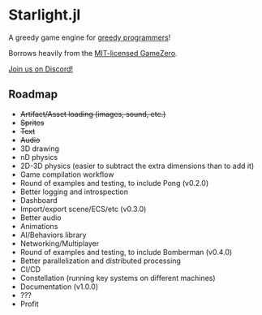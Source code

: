 # Starlight.jl

A greedy game engine for [greedy programmers](https://julialang.org/blog/2012/02/why-we-created-julia/)!

Borrows heavily from the [MIT-licensed GameZero](https://github.com/aviks/GameZero.jl/blob/master/LICENSE).

[Join us on Discord!](https://discord.gg/jUwaymK2as)

## Roadmap
- ~~Artifact/Asset loading (images, sound, etc.)~~
- ~~Sprites~~
- ~~Text~~
- ~~Audio~~
- 3D drawing
- nD physics
- 2D-3D physics (easier to subtract the extra dimensions than to add it)
- Game compilation workflow
- Round of examples and testing, to include Pong (v0.2.0)
- Better logging and introspection
- Dashboard
- Import/export scene/ECS/etc (v0.3.0)
- Better audio
- Animations
- AI/Behaviors library
- Networking/Multiplayer
- Round of examples and testing, to include Bomberman (v0.4.0)
- Better parallelization and distributed processing
- CI/CD
- Constellation (running key systems on different machines)
- Documentation (v1.0.0)
- ???
- Profit
